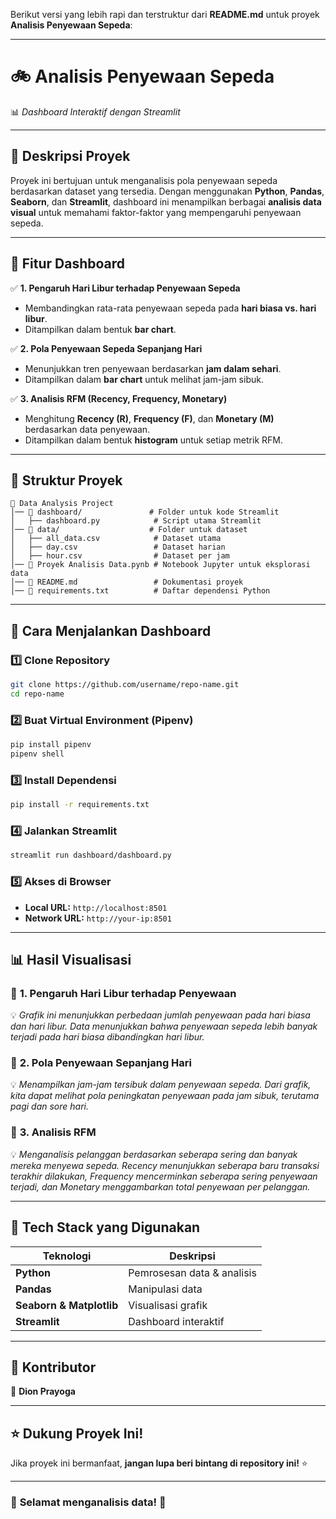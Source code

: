 Berikut versi yang lebih rapi dan terstruktur dari **README.md** untuk proyek **Analisis Penyewaan Sepeda**:

---

# 🚲 **Analisis Penyewaan Sepeda**  
📊 *Dashboard Interaktif dengan Streamlit*  

---

## 📌 **Deskripsi Proyek**  
Proyek ini bertujuan untuk menganalisis pola penyewaan sepeda berdasarkan dataset yang tersedia. Dengan menggunakan **Python**, **Pandas**, **Seaborn**, dan **Streamlit**, dashboard ini menampilkan berbagai **analisis data visual** untuk memahami faktor-faktor yang mempengaruhi penyewaan sepeda.

---

## 🎯 **Fitur Dashboard**  

✅ **1. Pengaruh Hari Libur terhadap Penyewaan Sepeda**  
   - Membandingkan rata-rata penyewaan sepeda pada **hari biasa vs. hari libur**.  
   - Ditampilkan dalam bentuk **bar chart**.  

✅ **2. Pola Penyewaan Sepeda Sepanjang Hari**  
   - Menunjukkan tren penyewaan berdasarkan **jam dalam sehari**.  
   - Ditampilkan dalam **bar chart** untuk melihat jam-jam sibuk.  

✅ **3. Analisis RFM (Recency, Frequency, Monetary)**  
   - Menghitung **Recency (R)**, **Frequency (F)**, dan **Monetary (M)** berdasarkan data penyewaan.  
   - Ditampilkan dalam bentuk **histogram** untuk setiap metrik RFM.  

---

## 📂 **Struktur Proyek**  
```plaintext
📁 Data Analysis Project  
│── 📂 dashboard/               # Folder untuk kode Streamlit  
│   ├── dashboard.py            # Script utama Streamlit  
│── 📂 data/                    # Folder untuk dataset  
│   ├── all_data.csv            # Dataset utama  
│   ├── day.csv                 # Dataset harian  
│   ├── hour.csv                # Dataset per jam  
│── 📜 Proyek Analisis Data.pynb # Notebook Jupyter untuk eksplorasi data  
│── 📜 README.md                 # Dokumentasi proyek  
│── 📜 requirements.txt          # Daftar dependensi Python  
```

---

## 🚀 **Cara Menjalankan Dashboard**  

### 1️⃣ **Clone Repository**  
```bash
git clone https://github.com/username/repo-name.git
cd repo-name
```

### 2️⃣ **Buat Virtual Environment (Pipenv)**  
```bash
pip install pipenv
pipenv shell
```

### 3️⃣ **Install Dependensi**  
```bash
pip install -r requirements.txt
```

### 4️⃣ **Jalankan Streamlit**  
```bash
streamlit run dashboard/dashboard.py
```

### 5️⃣ **Akses di Browser**  
- **Local URL:** `http://localhost:8501`  
- **Network URL:** `http://your-ip:8501`  

---

## 📊 **Hasil Visualisasi**  

### 📌 **1. Pengaruh Hari Libur terhadap Penyewaan**  
💡 *Grafik ini menunjukkan perbedaan jumlah penyewaan pada hari biasa dan hari libur. Data menunjukkan bahwa penyewaan sepeda lebih banyak terjadi pada hari biasa dibandingkan hari libur.*  

### 📌 **2. Pola Penyewaan Sepanjang Hari**  
💡 *Menampilkan jam-jam tersibuk dalam penyewaan sepeda. Dari grafik, kita dapat melihat pola peningkatan penyewaan pada jam sibuk, terutama pagi dan sore hari.*  

### 📌 **3. Analisis RFM**  
💡 *Menganalisis pelanggan berdasarkan seberapa sering dan banyak mereka menyewa sepeda. Recency menunjukkan seberapa baru transaksi terakhir dilakukan, Frequency mencerminkan seberapa sering penyewaan terjadi, dan Monetary menggambarkan total penyewaan per pelanggan.*  

---

## 🔧 **Tech Stack yang Digunakan**  

| Teknologi  | Deskripsi |
|------------|----------|
| **Python** | Pemrosesan data & analisis |
| **Pandas** | Manipulasi data |
| **Seaborn & Matplotlib** | Visualisasi grafik |
| **Streamlit** | Dashboard interaktif |

---

## 👤 **Kontributor**  
🔹 **Dion Prayoga**  

---

## ⭐ **Dukung Proyek Ini!**  
Jika proyek ini bermanfaat, **jangan lupa beri bintang di repository ini!** ⭐  

---

### 🚀 **Selamat menganalisis data!** 🚀